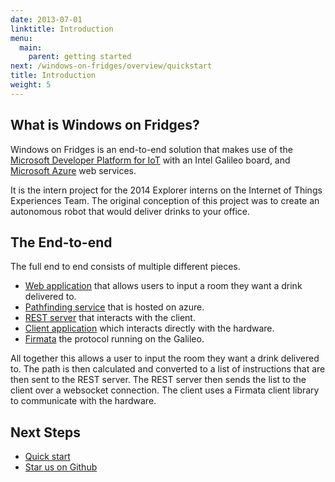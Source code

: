 ```yaml
---
date: 2013-07-01
linktitle: Introduction
menu:
  main:
    parent: getting started
next: /windows-on-fridges/overview/quickstart
title: Introduction
weight: 5
---
```


## What is Windows on Fridges?

Windows on Fridges is an end-to-end solution that makes use of the [Microsoft 
Developer Platform for IoT](http://windowsondevices.com) with an Intel Galileo 
board, and [Microsoft Azure](http://azure.microsoft.com) web services.

It is the intern project for the 2014 Explorer interns on the Internet of Things 
Experiences Team. The original conception of this project was to create an autonomous robot that 
would deliver drinks to your office. 

## The End-to-end

The full end to end consists of multiple different pieces.

 * [Web application](http://github.com/ms-iot/wof-webapp) that allows users to input a room they want a drink delivered to.
 * [Pathfinding service](http://github.com/ms-iot/wof-pathfinding) that is hosted on azure.
 * [REST server](http://github.com/ms-iot/wof-nodebot-server) that interacts with the client.
 * [Client application](http://github.com/ms-iot/wof-nodebot-client) which interacts directly with the hardware.
 * [Firmata](http://firmata.org/wiki/Main_Page) the protocol running on the Galileo.

All together this allows a user to input the room they want a drink delivered to.
The path is then calculated and converted to a list of instructions that are then
sent to the REST server. The REST server then sends the list to the client over
a websocket connection. The client uses a Firmata client library to communicate
with the hardware.


## Next Steps

 * [Quick start](/overview/quickstart.htm)
 * [Star us on Github](http://github.com/ms-iot/windows-on-fridges)
